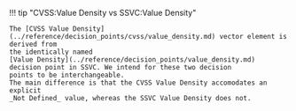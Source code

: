 !!! tip "CVSS:Value Density vs SSVC:Value Density"

    The [CVSS Value Density](../reference/decision_points/cvss/value_density.md) vector element is derived from
    the identically named
    [Value Density](../reference/decision_points/value_density.md) decision point in SSVC. We intend for these two decision
    points to be interchangeable.
    The main difference is that the CVSS Value Density accomodates an explicit
    _Not Defined_ value, whereas the SSVC Value Density does not.
